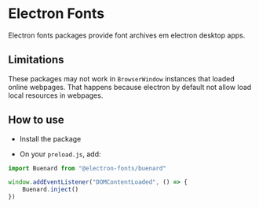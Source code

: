# Electron Fonts

Electron fonts packages provide font archives em electron desktop apps.

## Limitations

These packages may not work in `BrowserWindow` instances that loaded online webpages. That happens because electron by default not allow load local resources in webpages.

## How to use

* Install the package

* On your `preload.js`, add:

```ts
import Buenard from "@electron-fonts/buenard"

window.addEventListener("DOMContentLoaded", () => {
    Buenard.inject()
})
```
